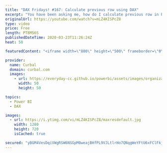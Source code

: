 ```yaml
---
title: "DAX Fridays! #167: Calculate previous row using DAX"
excerpt: "You have been asking me, how do I calculate previous row in Power  BI using DAX so I can get new cases on the corona dataset? , and this is exactly what we are going to do in this video.  Link to previous videos mentioned in this video: Link to how to get corona data: https://www.youtube.com/watch?v=4vfAz7XDuH0"
originalUrl: https://youtube.com/watch?v=mLZ4KISPcZ8
type: video
price: Free
length: PT8M56S
publishedDateTime: 2020-03-23T11:26:24Z
heat: 50

featuredContent: "<iframe width=\"800\" height=\"500\" frameborder=\"0\" src=\"https://www.youtube.com/embed/mLZ4KISPcZ8\" allow=\"accelerometer; autoplay; encrypted-media; gyroscope; picture-in-picture\" allowfullscreen></iframe>"

provider:
  name: Curbal
  domain: curbal.com
  images:
    - url: https://everyday-cc.github.io/powerbi/assets/images/organizations/curbal.com-50x50.jpg
      width: 50
      height: 50

topics:
  - Power BI
  - DAX

images:
  - url: https://i.ytimg.com/vi/mLZ4KISPcZ8/maxresdefault.jpg
    width: 1280
    height: 720
    isCached: true

secured: "yBGM4VesDqiVWgRSW6NSGpM0weajBHfPL9VJLtlrHo7QNqgWeYFtU6xFClFkjUHFv7wa2xRm33nbW7LeTCHR9O3Lg9L1TnL4McMFWPcu26/GEMP/602Jc6w5lZVrfpFh8b2TLKODefzXyOE78ovPQOc2eOtaUxEBsrR6BOCYzh7mHIxHsGxPMaH5fbPTn5JL1nWQIrj2WeNZjpz+RKb03Scccy1GL/lqk+t8250/NBNG4qxEKAQzhaBdqRfK0m3zBZ0t2+RAqySOPIP6v4F938eBtJy16aVeyz2A0WHLk1oEVsHRk5F00TWZ1v0wElOmgpMO8DOn/BmWxJEGXIPu9pLrthlfl/qm4hSvAuz/GXhFK5uNRqjaUmt5EbCYi80nRQj54nmugFKH8hrMntF2iqowU+RA+xHIDpMGobuQfd8=;Mss23kuxBNxYkyRjrfMueg=="
---
```


